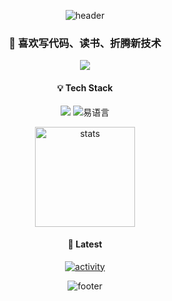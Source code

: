 <!-- capsulate-header-start -->
<p align="center">
  <img src="https://capsule-render.vercel.app/api?type=waving&height=200&section=header&fontSize=40&fontAlignY=35&text=👋%20Hi%2C%20I%27m%20BlueSeagull&desc=Welcome%20to%20my%20GitHub&descAlignY=55&color=0,FF6B6B,FFD479,FFFC79,73FA79" alt="header"/>
</p>
<!-- capsulate-header-end-->

<!-- 简短自我介绍 -->
<h3 align="center">
  🚀 喜欢写代码、读书、折腾新技术
</h3>

<!-- 联系方式 -->
<p align="center">
  <a href="mailto:blueseagull@860411.xyz">
    <img src="https://img.shields.io/badge/📧%20Email-blueseagull@860411.xyz-D14836?style=flat-square&logo=gmail&logoColor=white"/>
  </a>
  <!-- 如需更多社交图标，把下面注释打开并替换链接 -->
  <!--
  <a href="https://twitter.com/YOUR_TWITTER" target="_blank">
    <img src="https://img.shields.io/badge/Twitter-1DA1F2?style=flat-square&logo=twitter&logoColor=white"/>
  </a>
  -->
</p>

<!-- 技能标签 -->
<h4 align="center">💡 Tech Stack</h4>
<p align="center">
  <img src="https://img.shields.io/badge/Python-3776AB?style=flat-square&logo=python&logoColor=white"/>
  <img src="https://img.shields.io/badge/易语言-0090ff?style=flat-square&logo=data:image/svg+xml;base64,PHN2ZyB4bWxucz0iaHR0cDovL3d3dy53My5vcmcvMjAwMC9zdmciIHdpZHRoPSIyNCIgaGVpZ2h0PSIyNCIgdmlld0JveD0iMCAwIDI0IDI0Ij48cGF0aCBmaWxsPSIjZmZmIiBkPSJNMiAyaDIwdjIwSDJWMmptMiAyaDE2djE2SDR2LTE2em0zIDN2MTBoMTBWN0g3em0yIDZoNlY5SDl2NHoiLz48L3N2Zz4=&logoColor=white" alt="易语言"/>
</p>

<!-- GitHub 统计 -->
<p align="center">
  <img height="160"
       src="https://github-readme-stats-bay.vercel.app/api?username=BlueSeagull-CHN&hide_title=true&hide_border=true&show_icons=true&include_all_commits=true&line_height=21&bg_color=0,EC6C6C,FFD479,FFFC79,73FA79&theme=graywhite"
       alt="stats"/>


<!-- 最新博客 / 项目 -->
<h4 align="center">📌 Latest</h4>
<!-- GitHub 最新动态卡片（自动更新） -->
<p align="center">
  <a href="https://github.com/BlueSeagull-CHN?tab=repositories" target="_blank">
    <img src="https://github-readme-activity-graph.vercel.app/graph?username=BlueSeagull-CHN&bg_color=ffffff&color=708090&line=4c8bf5&point=ff6b6b&area=true&area_color=f0f8ff" alt="activity"/>
  </a>
</p>

<!-- capsulate-footer-start -->
<p align="center">
  <img src="https://capsule-render.vercel.app/api?type=waving&height=100&section=footer&color=0,FF6B6B,FFD479,FFFC79,73FA79" alt="footer"/>
</p>
<!-- capsulate-footer-end-->
